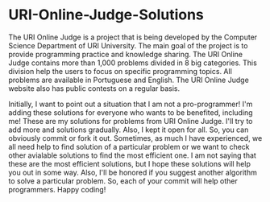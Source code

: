 # URI-Online-Judge-Solutions
The URI Online Judge is a project that is being developed by the Computer Science Department of URI University. The main goal of the project is to provide programming practice and knowledge sharing. The URI Online Judge contains more than 1,000 problems divided in 8 big categories. This division help the users to focus on specific programming topics. All problems are available in Portuguese and English. The URI Online Judge website also has public contests on a regular basis.

Initially, I want to point out a situation that I am not a pro-programmer! I'm adding these solutions for everyone who wants to be benefited, including me! These are my solutions for problems from URI Online Judge. I'll try to add more and solutions gradually. Also, I kept it open for all. So, you can obviously commit or fork it out. Sometimes, as much I have experienced, we all need help to find solution of a particular problem or we want to check other avialable solutions to find the most efficient one. I am not saying that these are the most efficient solutions, but I hope these solutions will help you out in some way. Also, I'll be honored if you suggest another algorithm to solve a particular problem. So, each of your commit will help other programmers. Happy coding!
